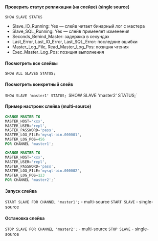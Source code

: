 #### Проверить статус репликации (на слейве) (single source)

`SHOW SLAVE STATUS`

* Slave_IO_Running: Yes — слейв читает бинарный лог с мастера
* Slave_SQL_Running: Yes — слейв применяет изменения
* Seconds_Behind_Master: задержка в секундах
* Last_Error, Last_IO_Error, Last_SQL_Error: последние ошибки
* Master_Log_File, Read_Master_Log_Pos: позиция чтения
* Exec_Master_Log_Pos: позиция выполнения

#### Посмотреть все слейвы
`SHOW ALL SLAVES STATUS;`

#### Посмотреть конкретный слейв
`SHOW SLAVE 'master1' STATUS;
`SHOW SLAVE 'master2' STATUS;`

#### Пример настроек слейва (multi-source)
```sql
CHANGE MASTER TO
MASTER_HOST='xxx',
MASTER_USER='repl',
MASTER_PASSWORD='pass',
MASTER_LOG_FILE='mysql-bin.000001',
MASTER_LOG_POS=456
FOR CHANNEL 'master1';
```

```sql 
CHANGE MASTER TO
MASTER_HOST='xxx',
MASTER_USER='repl',
MASTER_PASSWORD='pass',
MASTER_LOG_FILE='mysql-bin.000002',
MASTER_LOG_POS=123
FOR CHANNEL 'master2';`

```

#### Запуск слейва
`START SLAVE FOR CHANNEL 'master1';` - multi-source
`START SLAVE` - single-source

#### Остановка слейва
`STOP SLAVE FOR CHANNEL 'master2';` - multi-source
`STOP SLAVE` - single-source
